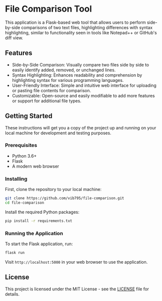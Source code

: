 
# File Comparison Tool

This application is a Flask-based web tool that allows users to perform side-by-side comparisons of two text files, highlighting differences with syntax highlighting, similar to functionality seen in tools like Notepad++ or GitHub's diff view.

## Features

- Side-by-Side Comparison: Visually compare two files side by side to easily identify added, removed, or unchanged lines.
- Syntax Highlighting: Enhances readability and comprehension by highlighting syntax for various programming languages.
- User-Friendly Interface: Simple and intuitive web interface for uploading or pasting file contents for comparison.
- Customizable: Open-source and easily modifiable to add more features or support for additional file types.

## Getting Started

These instructions will get you a copy of the project up and running on your local machine for development and testing purposes.

### Prerequisites

- Python 3.6+
- Flask
- A modern web browser

### Installing

First, clone the repository to your local machine:

```bash
git clone https://github.com/vib795/file-comparison.git
cd file-comparison
```

Install the required Python packages:

```bash
pip install -r requirements.txt
```

### Running the Application

To start the Flask application, run:

```bash
flask run
```

Visit `http://localhost:5000` in your web browser to use the application.


## License

This project is licensed under the MIT License - see the [LICENSE](LICENSE) file for details.
